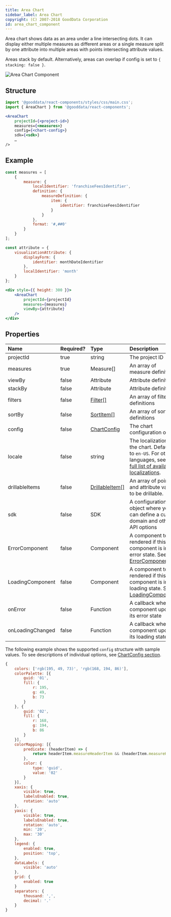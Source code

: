 ```yaml
---
title: Area Chart
sidebar_label: Area Chart
copyright: (C) 2007-2018 GoodData Corporation
id: area_chart_component
---
```


Area chart shows data as an area under a line intersecting dots. It can display either multiple measures as different areas or a single measure split by one attribute into multiple areas with points intersecting attribute values.

Areas stack by default. Alternatively, areas can overlap if config is set to ```{ stacking: false }```.

![Area Chart Component](assets/area_chart.png "Area Chart Component")

## Structure

```jsx
import '@gooddata/react-components/styles/css/main.css';
import { AreaChart } from '@gooddata/react-components';

<AreaChart
    projectId={<project-id>}
    measures={<measures>}
    config={<chart-config>}
    sdk={<sdk>}
    …
/>
```

## Example

```jsx
const measures = [
    {
        measure: {
            localIdentifier: 'franchiseFeesIdentifier',
            definition: {
                measureDefinition: {
                    item: {
                        identifier: franchiseFeesIdentifier
                    }
                }
            },
            format: '#,##0'
        }
    }
];

const attribute = {
    visualizationAttribute: {
        displayForm: {
            identifier: monthDateIdentifier
        },
        localIdentifier: 'month'
    }
};

<div style={{ height: 300 }}>
    <AreaChart
        projectId={projectId}
        measures={measures}
        viewBy={attribute}
    />
</div>
```

## Properties

| Name | Required? | Type | Description |
| :--- | :--- | :--- | :--- |
| projectId | true | string | The project ID |
| measures | true | Measure[] | An array of measure definitions |
| viewBy | false | Attribute | Attribute definition |
| stackBy | false | Attribute | Attribute definition |
| filters | false | [Filter[]](filter_visual_components.md) | An array of filter definitions |
| sortBy | false | [SortItem[]](result_specification.md#sorting) | An array of sort definitions |
| config | false | [ChartConfig](chart_config.md) | The chart configuration object |
| locale | false | string | The localization of the chart. Defaults to `en-US`. For other languages, see the [full list of available localizations](https://github.com/gooddata/gooddata-react-components/tree/master/src/translations). |
| drillableItems | false | [DrillableItem[]](drillable_item.md) | An array of points and attribute values to be drillable. |
| sdk | false | SDK | A configuration object where you can define a custom domain and other API options |
| ErrorComponent | false | Component | A component to be rendered if this component is in error state. See [ErrorComponent](error_component.md).|
| LoadingComponent | false | Component | A component to be rendered if this component is in loading state. See [LoadingComponent](loading_component.md).|
| onError | false | Function | A callback when component updates its error state |
| onLoadingChanged | false | Function | A callback when component updates its loading state |

<!-- These internals are intentionally undocumented
| afterRender | false | Function | A callback after component is rendered |
| dataSource | false | DataSource class | A class that is used to resolve AFM |
| environment | false | string | An Internal property that changes behaviour in Analytical Designer and KPI Dashboards |
| height | false | number | Height of the component in pixels |
| pushData | false | Function | A callback after AFM is resolved |
-->

The following example shows the supported `config` structure with sample values. To see descriptions of individual options, see [ChartConfig section](chart_config.md).
```javascript
{
    colors: ['rgb(195, 49, 73)', 'rgb(168, 194, 86)'],
    colorPalette: [{
        guid: '01',
        fill: {
            r: 195,
            g: 49,
            b: 73
        }
    }, {
        guid: '02',
        fill: {
            r: 168,
            g: 194,
            b: 86
        }
    }],
    colorMapping: [{
        predicate: (headerItem) => {
            return headerItem.measureHeaderItem && (headerItem.measureHeaderItem.localIdentifier === 'm1_localIdentifier')
        },
        color: {
            type: 'guid',
            value: '02'
        }
    }],
    xaxis: {
        visible: true,
        labelsEnabled: true,
        rotation: 'auto'
    },
    yaxis: {
        visible: true,
        labelsEnabled: true,
        rotation: 'auto',
        min: '20',
        max: '30'
    },
    legend: {
        enabled: true,
        position: 'top',
    },
    dataLabels: {
        visible: 'auto'
    },
    grid: {
        enabled: true
    }
    separators: {
        thousand: ',',
        decimal: '.'
    }
}
```
